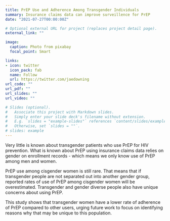 ```yaml
---
title: PrEP Use and Adherence Among Transgender Individuals
summary: Insurance claims data can improve surveillence for PrEP 
date: "2021-07-27T00:00:00Z"

# Optional external URL for project (replaces project detail page).
external_link: ""

image:
  caption: Photo from pixabay
  focal_point: Smart

links:
- icon: twitter
  icon_pack: fab
  name: Follow
  url: https://twitter.com/jaedowning
url_code: ""
url_pdf: ""
url_slides: ""
url_video: ""

# Slides (optional).
#   Associate this project with Markdown slides.
#   Simply enter your slide deck's filename without extension.
#   E.g. `slides = "example-slides"` references `content/slides/example-slides.md`.
#   Otherwise, set `slides = ""`.
# slides: example
---
```


Very little is known about transgender patients who use PrEP for HIV prevention. What is known about PrEP using insurance claims data relies on gender on enrollment records - which means we only know use of PrEP among men and women. 

PrEP use among cisgender women is still rare. That means that if transgender people are not separated out into another gender group, reported rates of use of PrEP among cisgender women will be overestimated. Transgender and gender diverse people also have unique concerns about using PrEP. 

This study shows that transgender women have a lower rate of adherence of PrEP compared to other users, urging future work to focus on identifying reasons why that may be unique to this population.
